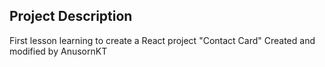 ## Project Description
First lesson learning to create a React project "Contact Card"
Created and modified by AnusornKT

